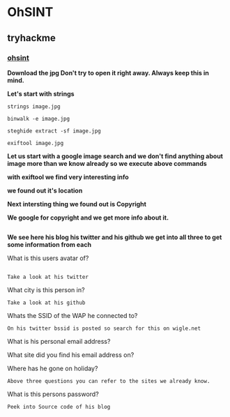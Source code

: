 # OhSINT

## tryhackme

### [ohsint](https://tryhackme.com/room/ohsint)

**Download the jpg Don't try to open it right away. Always keep this in mind.**

**Let's start with strings**

```
strings image.jpg
```

```
binwalk -e image.jpg
```

```
steghide extract -sf image.jpg
```

```
exiftool image.jpg
```

**Let us start with a google image search and we don't find anything about image more than we know already so we execute above commands**

**with exiftool we find very interesting info**

**we found out it's location**

**Next intersting thing we found out is Copyright**

**We google for copyright and we get more info about it.**

![]()

**We see here his blog his twitter and his github we get into all three to get some information from each**


What is this users avatar of?

![]()

```
Take a look at his twitter
```

What city is this person in?

```
Take a look at his github
```

Whats the SSID of the WAP he connected to?

```
On his twitter bssid is posted so search for this on wigle.net
```

What is his personal email address?


What site did you find his email address on?

Where has he gone on holiday?

```
Above three questions you can refer to the sites we already know.
```

What is this persons password?

```
Peek into Source code of his blog
```
